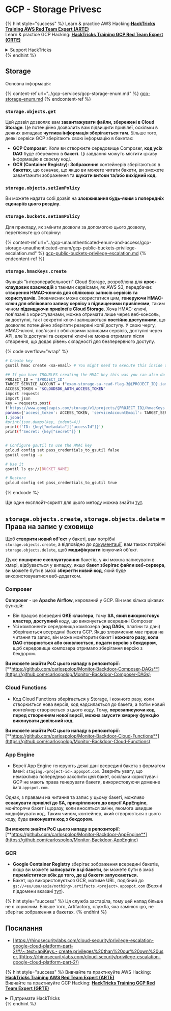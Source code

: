 # GCP - Storage Privesc

{% hint style="success" %}
Learn & practice AWS Hacking:<img src="../../../.gitbook/assets/image (1).png" alt="" data-size="line">[**HackTricks Training AWS Red Team Expert (ARTE)**](https://training.hacktricks.xyz/courses/arte)<img src="../../../.gitbook/assets/image (1).png" alt="" data-size="line">\
Learn & practice GCP Hacking: <img src="../../../.gitbook/assets/image (2).png" alt="" data-size="line">[**HackTricks Training GCP Red Team Expert (GRTE)**<img src="../../../.gitbook/assets/image (2).png" alt="" data-size="line">](https://training.hacktricks.xyz/courses/grte)

<details>

<summary>Support HackTricks</summary>

* Check the [**subscription plans**](https://github.com/sponsors/carlospolop)!
* **Join the** 💬 [**Discord group**](https://discord.gg/hRep4RUj7f) or the [**telegram group**](https://t.me/peass) or **follow** us on **Twitter** 🐦 [**@hacktricks\_live**](https://twitter.com/hacktricks\_live)**.**
* **Share hacking tricks by submitting PRs to the** [**HackTricks**](https://github.com/carlospolop/hacktricks) and [**HackTricks Cloud**](https://github.com/carlospolop/hacktricks-cloud) github repos.

</details>
{% endhint %}

## Storage

Основна інформація:

{% content-ref url="../gcp-services/gcp-storage-enum.md" %}
[gcp-storage-enum.md](../gcp-services/gcp-storage-enum.md)
{% endcontent-ref %}

### `storage.objects.get`

Цей дозвіл дозволяє вам **завантажувати файли, збережені в Cloud Storage**. Це потенційно дозволить вам підвищити привілеї, оскільки в деяких випадках **чутлива інформація зберігається там**. Більше того, деякі сервіси GCP зберігають свою інформацію в бакетах:

* **GCP Composer**: Коли ви створюєте середовище Composer, **код усіх DAG** буде збережено в **бакеті**. Ці завдання можуть містити цікаву інформацію в своєму коді.
* **GCR (Container Registry)**: **Зображення** контейнерів зберігаються в **бакетах**, що означає, що якщо ви можете читати бакети, ви зможете завантажити зображення та **шукати витоки та/або вихідний код**.

### `storage.objects.setIamPolicy`

Ви можете надати собі дозвіл на **зловживання будь-яким з попередніх сценаріїв цього розділу**.

### **`storage.buckets.setIamPolicy`**

Для прикладу, як змінити дозволи за допомогою цього дозволу, перегляньте цю сторінку:

{% content-ref url="../gcp-unaunthenticated-enum-and-access/gcp-storage-unauthenticated-enum/gcp-public-buckets-privilege-escalation.md" %}
[gcp-public-buckets-privilege-escalation.md](../gcp-unaunthenticated-enum-and-access/gcp-storage-unauthenticated-enum/gcp-public-buckets-privilege-escalation.md)
{% endcontent-ref %}

### `storage.hmacKeys.create`

Функція "інтероперабельності" Cloud Storage, розроблена для **крос-клаудових взаємодій** з такими сервісами, як AWS S3, передбачає **створення HMAC-ключів для облікових записів сервісів та користувачів**. Зловмисник може скористатися цим, **генеруючи HMAC-ключ для облікового запису сервісу з підвищеними привілеями**, таким чином **підвищуючи привілеї в Cloud Storage**. Хоча HMAC-ключі, пов'язані з користувачами, можна отримати лише через веб-консоль, як доступні, так і секретні ключі залишаються **постійно доступними**, що дозволяє потенційно зберігати резервні копії доступу. У свою чергу, HMAC-ключі, пов'язані з обліковими записами сервісів, доступні через API, але їх доступні та секретні ключі не можна отримати після створення, що додає рівень складності для безперервного доступу.

{% code overflow="wrap" %}
```bash
# Create key
gsutil hmac create <sa-email> # You might need to execute this inside a VM instance

## If you have TROUBLES creating the HMAC key this was you can also do it contacting the API directly:
PROJECT_ID = '$PROJECT_ID'
TARGET_SERVICE_ACCOUNT = f"exam-storage-sa-read-flag-3@{PROJECT_ID}.iam.gserviceaccount.com"
ACCESS_TOKEN = "$CLOUDSDK_AUTH_ACCESS_TOKEN"
import requests
import json
key = requests.post(
f'https://www.googleapis.com/storage/v1/projects/{PROJECT_ID}/hmacKeys',
params={'access_token': ACCESS_TOKEN, 'serviceAccountEmail': TARGET_SERVICE_ACCOUNT}
).json()
#print(json.dumps(key, indent=4))
print(f'ID: {key["metadata"]["accessId"]}')
print(f'Secret: {key["secret"]}')


# Configure gsutil to use the HMAC key
gcloud config set pass_credentials_to_gsutil false
gsutil config -a

# Use it
gsutil ls gs://[BUCKET_NAME]

# Restore
gcloud config set pass_credentials_to_gsutil true
```
{% endcode %}

Ще один експлойт-скрипт для цього методу можна знайти [тут](https://github.com/RhinoSecurityLabs/GCP-IAM-Privilege-Escalation/blob/master/ExploitScripts/storage.hmacKeys.create.py).

## `storage.objects.create`, `storage.objects.delete` = Права на запис у сховище

Щоб **створити новий об'єкт** у бакеті, вам потрібні `storage.objects.create`, а відповідно до [документації](https://cloud.google.com/storage/docs/access-control/iam-permissions#object\_permissions), вам також потрібні `storage.objects.delete`, щоб **модифікувати** існуючий об'єкт.

Дуже **поширене експлуатування** бакетів, у які можна записувати в хмарі, відбувається у випадку, якщо **бакет зберігає файли веб-сервера**, ви можете бути в змозі **зберегти новий код**, який буде використовуватися веб-додатком.

### Composer

**Composer** - це **Apache Airflow**, керований у GCP. Він має кілька цікавих функцій:

* Він працює всередині **GKE кластера**, тому **SA, який використовує кластер, доступний** коду, що виконується всередині Composer
* Усі компоненти середовища композера (**код DAGs**, плагіни та дані) зберігаються всередині бакета GCP. Якщо зловмисник має права на читання та запис, він може моніторити бакет і **кожного разу, коли DAG створюється або оновлюється, подати версію з бекдором**, щоб середовище композера отримало зберігання версію з бекдором.

**Ви можете знайти PoC цього нападу в репозиторії:** [**https://github.com/carlospolop/Monitor-Backdoor-Composer-DAGs**](https://github.com/carlospolop/Monitor-Backdoor-Composer-DAGs)

### Cloud Functions

* Код Cloud Functions зберігається у Storage, і кожного разу, коли створюється нова версія, код надсилається до бакета, а потім новий контейнер створюється з цього коду. Тому, **перезаписуючи код перед створенням нової версії, можна змусити хмарну функцію виконувати довільний код**.

**Ви можете знайти PoC цього нападу в репозиторії:** [**https://github.com/carlospolop/Monitor-Backdoor-Cloud-Functions**](https://github.com/carlospolop/Monitor-Backdoor-Cloud-Functions)

### App Engine

*   Версії App Engine генерують деякі дані всередині бакета з форматом імені: `staging.<project-id>.appspot.com`. Зверніть увагу, що неможливо попередньо захопити цей бакет, оскільки користувачі GCP не мають права генерувати бакети, використовуючи доменне ім'я `appspot.com`.

Однак, з правами на читання та запис у цьому бакеті, можливо **ескалувати привілеї до SA, прикріпленого до версії AppEngine**, моніторячи бакет і щоразу, коли вносяться зміни, якомога швидше модифікувати код. Таким чином, контейнер, який створюється з цього коду, буде **виконувати код з бекдором**.

**Ви можете знайти PoC цього нападу в репозиторії:** [**https://github.com/carlospolop/Monitor-Backdoor-AppEngine**](https://github.com/carlospolop/Monitor-Backdoor-AppEngine)

### GCR

* **Google Container Registry** зберігає зображення всередині бакетів, якщо ви можете **записувати в ці бакети**, ви можете бути в змозі **переміститися вбік до того, де ці бакети запускаються.**
* Бакет, що використовується GCR, матиме URL, подібний до `gs://<eu/usa/asia/nothing>.artifacts.<project>.appspot.com` (Верхні піддомени вказані [тут](https://cloud.google.com/container-registry/docs/pushing-and-pulling)).

{% hint style="success" %}
Ця служба застаріла, тому цей напад більше не є корисним. Більше того, Artifactory, служба, яка замінює цю, не зберігає зображення в бакетах.
{% endhint %}

## **Посилання**

* [https://rhinosecuritylabs.com/cloud-security/privilege-escalation-google-cloud-platform-part-2/#:\~:text=apiKeys.-,create,privileges%20than%20our%20own%20user.](https://rhinosecuritylabs.com/cloud-security/privilege-escalation-google-cloud-platform-part-2/)

{% hint style="success" %}
Вивчайте та практикуйте AWS Hacking:<img src="../../../.gitbook/assets/image (1).png" alt="" data-size="line">[**HackTricks Training AWS Red Team Expert (ARTE)**](https://training.hacktricks.xyz/courses/arte)<img src="../../../.gitbook/assets/image (1).png" alt="" data-size="line">\
Вивчайте та практикуйте GCP Hacking: <img src="../../../.gitbook/assets/image (2).png" alt="" data-size="line">[**HackTricks Training GCP Red Team Expert (GRTE)**<img src="../../../.gitbook/assets/image (2).png" alt="" data-size="line">](https://training.hacktricks.xyz/courses/grte)

<details>

<summary>Підтримати HackTricks</summary>

* Перевірте [**плани підписки**](https://github.com/sponsors/carlospolop)!
* **Приєднуйтесь до** 💬 [**групи Discord**](https://discord.gg/hRep4RUj7f) або [**групи Telegram**](https://t.me/peass) або **слідкуйте за нами в** **Twitter** 🐦 [**@hacktricks\_live**](https://twitter.com/hacktricks\_live)**.**
* **Діліться хакерськими трюками, надсилаючи PR до** [**HackTricks**](https://github.com/carlospolop/hacktricks) та [**HackTricks Cloud**](https://github.com/carlospolop/hacktricks-cloud) репозиторіїв GitHub.

</details>
{% endhint %}
